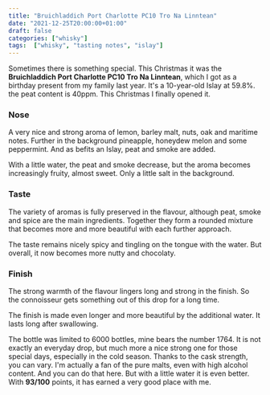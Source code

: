 ```yaml
---
title: "Bruichladdich Port Charlotte PC10 Tro Na Linntean"
date: "2021-12-25T20:00:00+01:00"
draft: false
categories: ["whisky"]
tags:  ["whisky", "tasting notes", "islay"]
---
```


Sometimes there is something special. This Christmas it was the **Bruichladdich Port Charlotte PC10 Tro Na Linntean**, which I got as a birthday present from
my family last year. It's a 10-year-old Islay at 59.8%. the peat content is 40ppm. This Christmas I finally opened it.

### Nose

A very nice and strong aroma of lemon, barley malt, nuts, oak and maritime notes. Further in the background pineapple, honeydew melon and some peppermint. And as befits an Islay, peat and smoke are added.

With a little water, the peat and smoke decrease, but the aroma becomes increasingly fruity, almost sweet. Only a little salt in the background.

### Taste

The variety of aromas is fully preserved in the flavour, although peat, smoke and spice are the main ingredients. Together they form a rounded mixture that becomes
more and more beautiful with each further approach.

The taste remains nicely spicy and tingling on the tongue with the water. But overall, it now becomes more nutty and chocolaty.

### Finish

The strong warmth of the flavour lingers long and strong in the finish. So the connoisseur gets something out of this drop for a long time.

The finish is made even longer and more beautiful by the additional water. It lasts long after swallowing.

The bottle was limited to 6000 bottles, mine bears the number 1764. It is not exactly an everyday drop, but much more a nice strong one for those special days, especially in the cold season. Thanks to the cask strength, you can vary. I'm actually a fan of the pure malts, even with high alcohol content. And you can do that here. But with a little water it is even better. With **93/100** points, it has earned a very good place with me.
